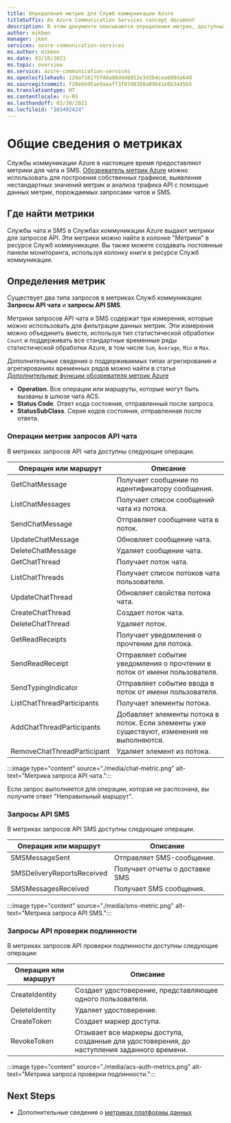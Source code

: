 ```yaml
---
title: Определения метрик для Служб коммуникации Azure
titleSuffix: An Azure Communication Services concept document
description: В этом документе описываются определения метрик, доступных на портале Azure.
author: mikben
manager: jken
services: azure-communication-services
ms.author: mikben
ms.date: 03/10/2021
ms.topic: overview
ms.service: azure-communication-services
ms.openlocfilehash: 129a718175fdda80d4d6852e3d3b4cea609da64d
ms.sourcegitcommit: f28ebb95ae9aaaff3f87d8388a09b41e0b3445b5
ms.translationtype: HT
ms.contentlocale: ru-RU
ms.lasthandoff: 03/30/2021
ms.locfileid: "103492424"
---
```

# <a name="metrics-overview"></a>Общие сведения о метриках

Службы коммуникации Azure в настоящее время предоставляют метрики для чата и SMS. [Обозреватель метрик Azure](../../azure-monitor/essentials/metrics-getting-started.md) можно использовать для построения собственных графиков, выявления нестандартных значений метрик и анализа трафика API с помощью данных метрик, порождаемых запросами чатов и SMS.

## <a name="where-to-find-metrics"></a>Где найти метрики

Службы чата и SMS в Службах коммуникации Azure выдают метрики для запросов API. Эти метрики можно найти в колонке "Метрики" в ресурсе Служб коммуникации. Вы также можете создавать постоянные панели мониторинга, используя колонку книги в ресурсе Служб коммуникации.

## <a name="metric-definitions"></a>Определения метрик

Существует два типа запросов в метриках Служб коммуникации: **Запросы API чата** и **запросы API SMS**.

Метрики запросов API чата и SMS содержат три измерения, которые можно использовать для фильтрации данных метрик. Эти измерения можно объединить вместе, используя тип статистической обработки `Count` и поддерживать все стандартные временные ряды статистической обработки Azure, в том числе `Sum`, `Average`, `Min` и `Max`.

Дополнительные сведения о поддерживаемых типах агрегирования и агрегированиях временных рядов можно найти в статье [Дополнительные функции обозревателя метрик Azure](../../azure-monitor/essentials/metrics-charts.md#aggregation)

- **Operation**. Все операции или маршруты, которые могут быть вызваны в шлюзе чата ACS.
- **Status Code**. Ответ кода состояния, отправленный после запроса.
- **StatusSubClass**. Серия кодов состояния, отправленная после ответа. 


### <a name="chat-api-request-metric-operations"></a>Операции метрик запросов API чата

В метриках запросов API чата доступны следующие операции.

| Операция или маршрут    | Описание                                                                                    |
| -------------------- | ---------------------------------------------------------------------------------------------- |
| GetChatMessage       | Получает сообщение по идентификатору сообщения. |
| ListChatMessages     | Получает список сообщений чата из потока. |
| SendChatMessage      | Отправляет сообщение чата в поток. |
| UpdateChatMessage    | Обновляет сообщение чата. |
| DeleteChatMessage    | Удаляет сообщение чата. |
| GetChatThread        | Получает поток чата. |
| ListChatThreads      | Получает список потоков чата пользователя. |
| UpdateChatThread     | Обновляет свойства потока чата. |
| CreateChatThread     | Создает поток чата. |
| DeleteChatThread     | Удаляет поток. |
| GetReadReceipts      | Получает уведомления о прочтении для потока. |
| SendReadReceipt      | Отправляет событие уведомления о прочтении в поток от имени пользователя. |
| SendTypingIndicator           | Отправляет событие ввода в поток от имени пользователя. |
| ListChatThreadParticipants    | Получает элементы потока. |
| AddChatThreadParticipants     | Добавляет элементы потока в поток. Если элементы уже существуют, изменения не выполняются. |
| RemoveChatThreadParticipant   | Удаляет элемент из потока. |

:::image type="content" source="./media/chat-metric.png" alt-text="Метрика запроса API чата.":::

Если запрос выполняется для операции, которая не распознана, вы получите ответ "Неправильный маршрут".

### <a name="sms-api-requests"></a>Запросы API SMS

В метриках запросов API SMS доступны следующие операции.

| Операция или маршрут    | Описание                                                                                    |
| -------------------- | ---------------------------------------------------------------------------------------------- |
| SMSMessageSent       | Отправляет SMS-сообщение. |
| SMSDeliveryReportsReceived     | Получает отчеты о доставке SMS |
| SMSMessagesReceived      | Получает SMS сообщения. |


:::image type="content" source="./media/sms-metric.png" alt-text="Метрика запроса API SMS.":::

### <a name="authentication-api-requests"></a>Запросы API проверки подлинности

В метриках запросов API проверки подлинности доступны следующие операции:

| Операция или маршрут    | Описание                                                                                    |
| -------------------- | ---------------------------------------------------------------------------------------------- |
| CreateIdentity       | Создает удостоверение, представляющее одного пользователя. |
| DeleteIdentity       | Удаляет удостоверение. |
| CreateToken          | Создает маркер доступа. |
| RevokeToken          | Отзывает все маркеры доступа, созданные для удостоверения, до наступления заданного времени. |

:::image type="content" source="./media/acs-auth-metrics.png" alt-text="Метрика запроса проверки подлинности.":::

## <a name="next-steps"></a>Next Steps

- Дополнительные сведения о [метриках платформы данных](../../azure-monitor/essentials/data-platform-metrics.md)
